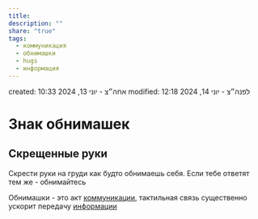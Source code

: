 ```yaml
---
title: 
description: ""
share: "true"
tags:
  - коммуникация
  - обнимашки
  - hugs
  - информация
---
```

created: 10:33 אחה״צ - יוני 13, 2024
modified: 12:18 לפנה״צ - יוני 14, 2024

# Знак обнимашек
## Скрещенные руки

Скрести руки на груди как будто обнимаешь себя. Если тебе ответят тем же - обнимайтесь

Обнимашки - это акт [коммуникации](%D0%9A%D0%BE%D0%BC%D0%BC%D1%83%D0%BD%D0%B8%D0%BA%D0%B0%D1%86%D0%B8%D1%8F.md), тактильная связь существенно ускорит передачу [информации](%D0%98%D0%BD%D1%84%D0%BE%D1%80%D0%BC%D0%B0%D1%86%D0%B8%D1%8F.md)

